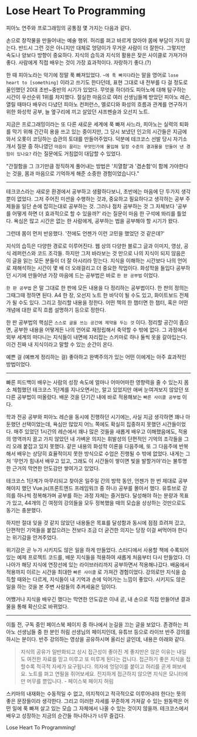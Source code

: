 # Lose Heart To Programming

피아노 연주와 프로그래밍의 공통점 몇 가지는 다음과 같다.  

손으로 창작물을 만들어내는 예술 행위. 허리를 펴고 바르게 앉아야 몸에 부담이 가지 않는다. 반드시 그런 것은 아니지만 대체로 엉덩이가 무거운 사람이 더 잘한다. 그렇지만 속도나 양보다 방향이 중요하다. 지식의 습득과 지식의 활용은 잦은 사이클로 가져가야 좋다. 사람에게 직접 배우는 것이 가장 효과적이다. 자랑하기 좋다.(?)  

한 때 피아노라는 악기에 정말 푹 빠져있었다. `~에 푹 빠지다`라는 말을 영어로 `lose heart to [something]` 이라고 쓰기도 한다던데, 표현 그대로 내 전부를 다 걸 정도로 올인했던 20대 초반~중반의 시기가 있었다. 무엇을 하더라도 피아노에 대해 탐구하는 시간이 우선순위 1위를 차지했다. 절실한 마음으로 여러 선생님들께 받았던 피아노 레슨, 열릴 때마다 배우러 다녔던 피아노 컨퍼런스, 멜로디와 화성의 흐름과 관계를 연구하기 위한 화성학 공부, 늘 옆구리에 끼고 살았던 샤프펜슬과 오선지 노트.  

지금은 프로그래밍이라는 또 다른 새로운 세계에 푹 빠져 사느라, 피아노는 실력의 퇴화를 막기 위해 간간히 용을 쓰고 있는 중이지만, 그 당시 보냈던 인고의 시간들은 지금에 와서 오롯이 코딩하는 습관의 토대를 만들어주었다. 덕분에 테크코스 선발 당시 자기소개서 질문 중 하나였던 `마음이 끌리는 무엇인가에 몰입해 일정 수준의 결과물을 만들어 낸 경험이 있나요?` 라는 질문에도 거침없이 대답할 수 있었다.  

"간절함을 그 크기만큼 정직하게 풀어내는 방법은 '치열함'과 '겸손함'이 함께 가야한다는 것을, 몸과 마음으로 기억하게 해준 소중한 경험이었습니다."  

---
테크코스라는 새로운 환경에서 공부하고 생활하다보니, 초반에는 마음에 단 두가지 생각 뿐이 없었다. 그저 주어진 미션을 수행하는 것과, 중요하고 필요하다고 생각하는 공부 주제들을 일단 손에 잡히는대로 공부하는 것. 그러나 점차 공부하는 것 그 자체보다 '공부를 어떻게 하면 더 효과적으로 할 수 있을까?' 라는 질문이 마음 한 구석에 똬리를 틀었다. 욕심은 많고 시간은 없는 한 사람에게, 공부하는 법을 공부해야 할 시기가 왔다.  

그런데 몸이 먼저 반응했다. '전에도 언젠가 이런 고민을 했었던 것 같은데?'  

지식의 습득은 다양한 경로로 이루어진다. 웹 상의 다양한 블로그 글과 이미지, 영상, 공식 레퍼런스와 코드 조각들. 하지만 그저 바라보는 것 만으로 나의 지식이 되지 않음은 이 글을 읽는 모든 분들이 더 잘 아시리라 믿는다. 지식을 이해하는 시간보다 나의 언어로 재해석하는 시간이 몇 배 더 오래걸리고 더 중요한 작업이다. 화성학을 들입다 공부하던 시기에 만들어낸 가장 마음에 드는 공부법은 바로 `한 판 공부법` 이었다.  

`한 판 공부법` 은 말 그대로 한 판에 모든 내용을 다 정리하는 공부법이다. 한 판의 정의는 그때그때 정하면 된다. A4 한 장, 오선지 노트 한 바닥이 될 수도 있고, 화이트보드 전체가 될 수도 있다. 그리고 정리할 내용을 정한다. 어떤 책의 한 챕터면 한 챕터, 혹은 어떤 개념에 대한 로직 흐름 설명하기 등으로 정한다.  

한 판 공부법의 핵심은 `스스로 글을 쓰는 공간에 제약을 두는 것` 이다. 정리할 공간이 좁으면, 공부한 내용을 어떻게든 나의 언어로 재정립해서 축약할 수 밖에 없다. 그 과정에서 외부 세계의 떠다니는 지식들이 내면에 자리잡는 스키마로 하나 둘씩 옷을 갈아입는다. 이건 진짜 내 지식이라고 말할 수 있는 순간이 온다.  

예쁜 걸 (예쁘게 정리하는 걸) 좋아하고 완벽주의가 있는 어떤 이에게는 아주 효과적인 방법이었다.  

---
빠른 피드백이 배우는 사람의 성장 속도에 얼마나 어마어마한 영향력을 줄 수 있는지 몸소 체험했던 테크코스 1단계를 지나오면서는, 알고 있었지만 애써 눈여겨보지 않았던 또 다른 공부법이 떠올랐다. 배운 것을 단기간 내에 바로 적용해보는 `빠른 사이클 공부법` 이다.  

학과 전공 공부와 피아노 레슨을 동시에 진행하던 시기에는, 사실 지금 생각하면 꽤나 아둔했던 선택이었는데, 욕심만 많았지 어느 쪽에도 확실히 집중하지 못했던 시간들이었다. 매주 있었던 1시간의 레슨에서 꽤나 많은 것들을 새롭게 배우고 이해했음에도, 적용의 영역까지 끌고 가지 않았던 내 가벼운 의지는 휘발성의 단편적인 기억의 조각들을 그리 오래 붙잡고 있지 못했다. 같은 내용의 화성학 이론을 다음주에, 또 그 다음주에 반복해서 배우는 상당히 효율적이지 못한 방식으로 수업은 진행될 수 밖에 없었다. 내게는 그저 '무언가 힘내서 배우고 있고, 그래도 이 시간들이 쌓이면 빛을 발할거야'라는 불투명한 근거의 막연한 안도감만 쌓여가고 있었다.  

테크코스 1단계가 마무리되고 찾아온 일주일 간의 방학 동안, 언젠가 한 번 제대로 공부해야지 했던 Vue.js(프론트엔드 프레임워크 중 하나) 공부를 몰아서 했다. 유튜브로 강의를 하나씩 정복해가며 공부를 하는 과정 자체는 즐거웠다. 달성해야 하는 분량과 목표가 있고, 44개의 긴 여정의 강의들을 모두 정복했을 때의 모습을 상상하는 것만으로도 동기는 충분했다.  

하지만 절대 잊을 것 같지 않았던 내용들은 목표를 달성함과 동시에 점점 흐려져 갔고, 단편적인 기억들을 붙잡으려는 전보다 조금 더 굳건한 의지는 당장 이걸 써먹어야 한다는 위기감을 안겨주었다.  

위기감은 곧 누가 시키지도 않은 일을 하게 만들었다. 스터디에서 사용할 책에 수록되어 있는 예제 프로젝트 코드를, 배운 지식들을 적용하여 새롭게 처음부터 다시 만들었다. 더 나아가 해당 지식에 연장선에 있는 라이브러리까지 공부하면서 적용해나갔다. 배움에서 적용까지 이르는 시간을 최대한 `빠른 사이클` 로 가져간 경험이었다. 강의로만 지식을 습득할 때와는 다르게, 지식들이 내 기억과 손에 익어가는 느낌이 좋았다. 시키지도 않은 일을 하는 것을 본 주변 사람들의 추켜세움은 덤이다.  

어쨌거나 지식을 배우긴 했다는 막연한 안도감은 이내 곧, 내 손으로 직접 만들어낸 결과물을 통해 확신으로 바뀌었다.  

---
이틀 전, 구독 중인 페이스북 페이지 중 하나에서 눈길을 끄는 글을 보았다. 존경하는 피아노 선생님들 중 한 분인 허림 선생님의 페이지인데, 유튜브 등으로 라이브 반주 강의를 하시는 분이다. 반주 강의하는 영상을 공유하시며 올리신 글인데, 내용은 아래와 같다.  

> 지식의 공유가 일반화되고 상시 접근성이 좋아진 게 좋지만은 않은 이유는 내일도 여전한 자료를 믿고 미루고 또 미루게 된다는 겁니다. 접근하기 좋은 지식을 접할수록 적극적 자세가 요구됩니다. 의자에 엉덩이를 붙이고 허리를 곧게 펴보세요. 노트를 펴고 연필을 쥐어보세요. 진지하게 접근하지 않으면 지식은 모니터에만 머무를 뿐입니다. - 페이스북 페이지 허림  

스키마의 내재화는 수동적일 수 없고, 의지적이고 적극적으로 이루어내야 한다는 뜻의 좋은 문장들이라 생각한다. 그리고 이러한 자세를 꾸준하게 가져갈 수 있는 원동력은 어떤 일에 푹 빠져 살고 있는 모습 그 자체에서 나올 수 있는 것이지 않을까. 테크코스에서 배우고 성장하는 지금의 순간들 하나하나가 너무 즐겁다.  

Lose Heart To Programming!

